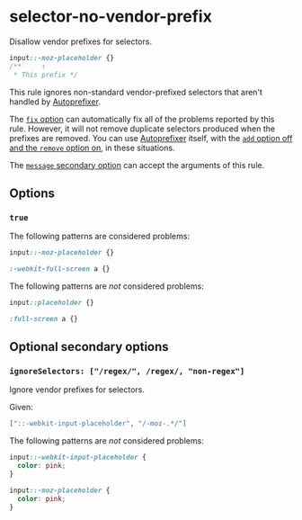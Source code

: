 # selector-no-vendor-prefix

Disallow vendor prefixes for selectors.

<!-- prettier-ignore -->
```css
input::-moz-placeholder {}
/**     ↑
 * This prefix */
```

This rule ignores non-standard vendor-prefixed selectors that aren't handled by [Autoprefixer](https://github.com/postcss/autoprefixer).

The [`fix` option](https://github.com/stylelint/stylelint/tree/15.10.1/docsuser-guideoptions.md#fix) can automatically fix all of the problems reported by this rule. However, it will not remove duplicate selectors produced when the prefixes are removed. You can use [Autoprefixer](https://github.com/postcss/autoprefixer) itself, with the [`add` option off and the `remove` option on](https://github.com/postcss/autoprefixer#options), in these situations.

The [`message` secondary option](https://github.com/stylelint/stylelint/tree/15.10.1/docsuser-guideconfigure.md#message) can accept the arguments of this rule.

## Options

### `true`

The following patterns are considered problems:

<!-- prettier-ignore -->
```css
input::-moz-placeholder {}
```

<!-- prettier-ignore -->
```css
:-webkit-full-screen a {}
```

The following patterns are _not_ considered problems:

<!-- prettier-ignore -->
```css
input::placeholder {}
```

<!-- prettier-ignore -->
```css
:full-screen a {}
```

## Optional secondary options

### `ignoreSelectors: ["/regex/", /regex/, "non-regex"]`

Ignore vendor prefixes for selectors.

Given:

```json
["::-webkit-input-placeholder", "/-moz-.*/"]
```

The following patterns are _not_ considered problems:

<!-- prettier-ignore -->
```css
input::-webkit-input-placeholder {
  color: pink;
}

input::-moz-placeholder {
  color: pink;
}
```
